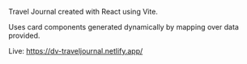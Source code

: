 Travel Journal created with React using Vite. 

Uses card components generated dynamically by mapping over data provided. 

Live: https://dv-traveljournal.netlify.app/
